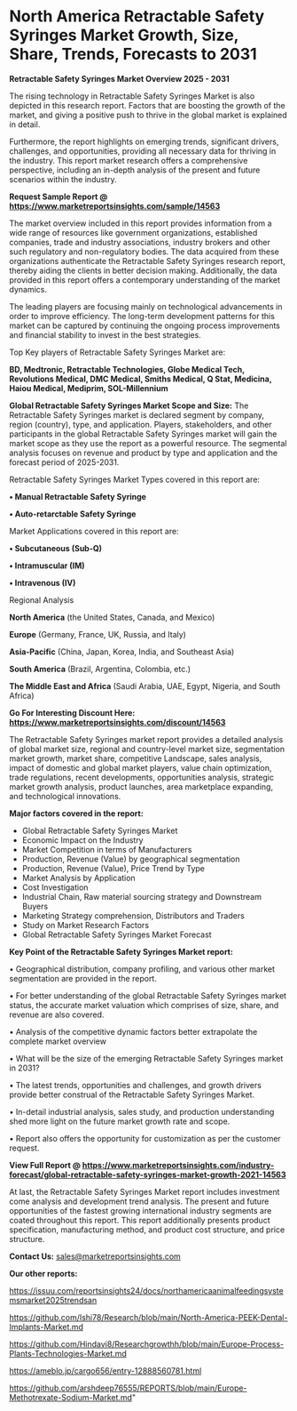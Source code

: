 # North America Retractable Safety Syringes Market Growth, Size, Share, Trends, Forecasts to 2031

<Strong> Retractable Safety Syringes Market Overview 2025 - 2031</strong>

The rising technology in Retractable Safety Syringes Market is also depicted in this research report. Factors that are boosting the growth of the market, and giving a positive push to thrive in the global market is explained in detail.

Furthermore, the report highlights on emerging trends, significant drivers, challenges, and opportunities, providing all necessary data for thriving in the industry. This report market research offers a comprehensive perspective, including an in-depth analysis of the present and future scenarios within the industry.

<strong>Request Sample Report @ <a href=https://www.marketreportsinsights.com/sample/14563>https://www.marketreportsinsights.com/sample/14563</a></strong>

The market overview included in this report provides information from a wide range of resources like government organizations, established companies, trade and industry associations, industry brokers and other such regulatory and non-regulatory bodies. The data acquired from these organizations authenticate the Retractable Safety Syringes research report, thereby aiding the clients in better decision making. Additionally, the data provided in this report offers a contemporary understanding of the market dynamics.

The leading players are focusing mainly on technological advancements in order to improve efficiency. The long-term development patterns for this market can be captured by continuing the ongoing process improvements and financial stability to invest in the best strategies.

Top Key players of Retractable Safety Syringes Market are:

<strong>BD, Medtronic, Retractable Technologies, Globe Medical Tech, Revolutions Medical, DMC Medical, Smiths Medical, Q Stat, Medicina, Haiou Medical, Mediprim, SOL-Millennium</strong>

<strong><b>Global Retractable Safety Syringes Market Scope and Size:</b></strong>
The Retractable Safety Syringes market is declared segment by company, region (country), type, and application. Players, stakeholders, and other participants in the global Retractable Safety Syringes market will gain the market scope as they use the report as a powerful resource. The segmental analysis focuses on revenue and product by type and application and the forecast period of 2025-2031.

Retractable Safety Syringes Market Types covered in this report are:

<strong>• Manual Retractable Safety Syringe

• Auto-retarctable Safety Syringe</strong>

Market Applications covered in this report are:

<strong>• Subcutaneous (Sub-Q)

• Intramuscular (IM)

• Intravenous (IV)</strong> 

Regional Analysis

<strong>North America</strong> (the United States, Canada, and Mexico)

<strong>Europe</strong> (Germany, France, UK, Russia, and Italy)

<strong>Asia-Pacific</strong> (China, Japan, Korea, India, and Southeast Asia)

<strong>South America</strong> (Brazil, Argentina, Colombia, etc.)

<strong>The Middle East and Africa</strong> (Saudi Arabia, UAE, Egypt, Nigeria, and South Africa)

<strong>Go For Interesting Discount Here: <a href=https://www.marketreportsinsights.com/discount/14563>https://www.marketreportsinsights.com/discount/14563</a></strong>

The Retractable Safety Syringes market report provides a detailed analysis of global market size, regional and country-level market size, segmentation market growth, market share, competitive Landscape, sales analysis, impact of domestic and global market players, value chain optimization, trade regulations, recent developments, opportunities analysis, strategic market growth analysis, product launches, area marketplace expanding, and technological innovations.

<strong><b>Major factors covered in the report:</b></strong>
<ul>
  <li>Global Retractable Safety Syringes Market </li>
  <li>Economic Impact on the Industry</li>
  <li>Market Competition in terms of Manufacturers</li>
  <li>Production, Revenue (Value) by geographical segmentation</li>
  <li>Production, Revenue (Value), Price Trend by Type</li>
  <li>Market Analysis by Application</li>
  <li>Cost Investigation</li>
  <li>Industrial Chain, Raw material sourcing strategy and Downstream Buyers</li>
  <li>Marketing Strategy comprehension, Distributors and Traders</li>
  <li>Study on Market Research Factors</li>
  <li>Global Retractable Safety Syringes Market Forecast</li>
</ul>

<strong><b>Key Point of the Retractable Safety Syringes Market report:</b></strong>

• Geographical distribution, company profiling, and various other market segmentation are provided in the report.

• For better understanding of the global Retractable Safety Syringes market status, the accurate market valuation which comprises of size, share, and revenue are also covered.

• Analysis of the competitive dynamic factors better extrapolate the complete market overview

• What will be the size of the emerging Retractable Safety Syringes market in 2031?

• The latest trends, opportunities and challenges, and growth drivers provide better construal of the Retractable Safety Syringes Market.

• In-detail industrial analysis, sales study, and production understanding shed more light on the future market growth rate and scope.

• Report also offers the opportunity for customization as per the customer request.

<strong><b>View Full Report @ <a href=https://www.marketreportsinsights.com/industry-forecast/global-retractable-safety-syringes-market-growth-2021-14563>https://www.marketreportsinsights.com/industry-forecast/global-retractable-safety-syringes-market-growth-2021-14563</a></b></strong>


At last, the Retractable Safety Syringes Market report includes investment come analysis and development trend analysis. The present and future opportunities of the fastest growing international industry segments are coated throughout this report. This report additionally presents product specification, manufacturing method, and product cost structure, and price structure.

<strong>Contact Us:</strong>
sales@marketreportsinsights.com

<strong>Our other reports:</strong>

<a href=https://issuu.com/reportsinsights24/docs/northamericaanimalfeedingsystemsmarket2025trendsan>https://issuu.com/reportsinsights24/docs/northamericaanimalfeedingsystemsmarket2025trendsan</a>

<a href=https://github.com/Ishi78/Research/blob/main/North-America-PEEK-Dental-Implants-Market.md>https://github.com/Ishi78/Research/blob/main/North-America-PEEK-Dental-Implants-Market.md</a>

<a href=https://github.com/Hindavi8/Researchgrowthh/blob/main/Europe-Process-Plants-Technologies-Market.md>https://github.com/Hindavi8/Researchgrowthh/blob/main/Europe-Process-Plants-Technologies-Market.md</a>

<a href=https://ameblo.jp/cargo656/entry-12888560781.html>https://ameblo.jp/cargo656/entry-12888560781.html</a>

<a href=https://github.com/arshdeep76555/REPORTS/blob/main/Europe-Methotrexate-Sodium-Market.md>https://github.com/arshdeep76555/REPORTS/blob/main/Europe-Methotrexate-Sodium-Market.md</a>"
